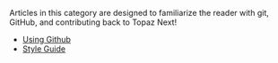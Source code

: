 Articles in this category are designed to familiarize the reader with git, GitHub, and contributing back to Topaz Next!

* [Using Github](https://github.com/topaz-next/topaz/wiki/Using-Github)
* [Style Guide](https://github.com/topaz-next/topaz/blob/release/CONTRIBUTING.md#style-guide)